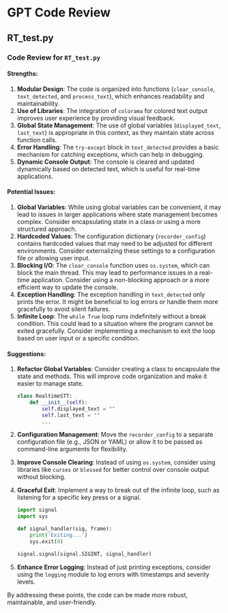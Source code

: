 # GPT Code Review


## RT_test.py
### Code Review for `RT_test.py`

#### Strengths:
1. **Modular Design**: The code is organized into functions (`clear_console`, `text_detected`, and `process_text`), which enhances readability and maintainability.
2. **Use of Libraries**: The integration of `colorama` for colored text output improves user experience by providing visual feedback.
3. **Global State Management**: The use of global variables (`displayed_text`, `last_text`) is appropriate in this context, as they maintain state across function calls.
4. **Error Handling**: The `try-except` block in `text_detected` provides a basic mechanism for catching exceptions, which can help in debugging.
5. **Dynamic Console Output**: The console is cleared and updated dynamically based on detected text, which is useful for real-time applications.

#### Potential Issues:
1. **Global Variables**: While using global variables can be convenient, it may lead to issues in larger applications where state management becomes complex. Consider encapsulating state in a class or using a more structured approach.
2. **Hardcoded Values**: The configuration dictionary (`recorder_config`) contains hardcoded values that may need to be adjusted for different environments. Consider externalizing these settings to a configuration file or allowing user input.
3. **Blocking I/O**: The `clear_console` function uses `os.system`, which can block the main thread. This may lead to performance issues in a real-time application. Consider using a non-blocking approach or a more efficient way to update the console.
4. **Exception Handling**: The exception handling in `text_detected` only prints the error. It might be beneficial to log errors or handle them more gracefully to avoid silent failures.
5. **Infinite Loop**: The `while True` loop runs indefinitely without a break condition. This could lead to a situation where the program cannot be exited gracefully. Consider implementing a mechanism to exit the loop based on user input or a specific condition.

#### Suggestions:
1. **Refactor Global Variables**: Consider creating a class to encapsulate the state and methods. This will improve code organization and make it easier to manage state.
   
   ```python
   class RealtimeSTT:
       def __init__(self):
           self.displayed_text = ""
           self.last_text = ""
           ...
   ```

2. **Configuration Management**: Move the `recorder_config` to a separate configuration file (e.g., JSON or YAML) or allow it to be passed as command-line arguments for flexibility.
   
3. **Improve Console Clearing**: Instead of using `os.system`, consider using libraries like `curses` or `blessed` for better control over console output without blocking.
   
4. **Graceful Exit**: Implement a way to break out of the infinite loop, such as listening for a specific key press or a signal.
   
   ```python
   import signal
   import sys

   def signal_handler(sig, frame):
       print('Exiting...')
       sys.exit(0)

   signal.signal(signal.SIGINT, signal_handler)
   ```

5. **Enhance Error Logging**: Instead of just printing exceptions, consider using the `logging` module to log errors with timestamps and severity levels.

By addressing these points, the code can be made more robust, maintainable, and user-friendly.